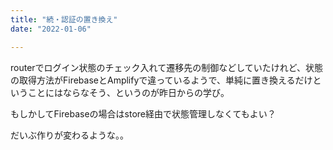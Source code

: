 ```yaml
---
title: "続・認証の置き換え"
date: "2022-01-06"

---
```


routerでログイン状態のチェック入れて遷移先の制御などしていたけれど、状態の取得方法がFirebaseとAmplifyで違っているようで、単純に置き換えるだけということにはならなそう、というのが昨日からの学び。

もしかしてFirebaseの場合はstore経由で状態管理しなくてもよい？

だいぶ作りが変わるような。。
